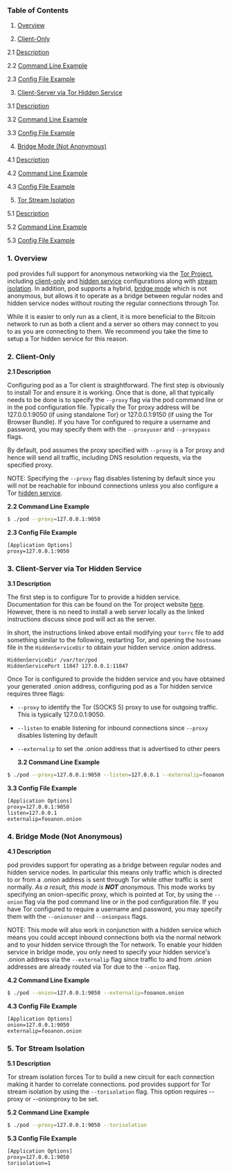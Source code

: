 ### Table of Contents

1. [Overview](#Overview)<br />

2. [Client-Only](#Client)<br />

2.1 [Description](#ClientDescription)<br />

2.2 [Command Line Example](#ClientCLIExample)<br />

2.3 [Config File Example](#ClientConfigFileExample)<br />

3. [Client-Server via Tor Hidden Service](#HiddenService)<br />

3.1 [Description](#HiddenServiceDescription)<br />

3.2 [Command Line Example](#HiddenServiceCLIExample)<br />

3.3 [Config File Example](#HiddenServiceConfigFileExample)<br />

4. [Bridge Mode (Not Anonymous)](#Bridge)<br />

4.1 [Description](#BridgeDescription)<br />

4.2 [Command Line Example](#BridgeCLIExample)<br />

4.3 [Config File Example](#BridgeConfigFileExample)<br />

5. [Tor Stream Isolation](#TorStreamIsolation)<br />

5.1 [Description](#TorStreamIsolationDescription)<br />

5.2 [Command Line Example](#TorStreamIsolationCLIExample)<br />

5.3 [Config File Example](#TorStreamIsolationFileExample)<br />

<a name="Overview"></a>

### 1. Overview

pod provides full support for anonymous networking via the [Tor Project](https://www.torproject.org/), including [client-only](#Client) and [hidden service](#HiddenService) configurations along with [stream isolation](#TorStreamIsolation). In addition, pod supports a hybrid, [bridge mode](#Bridge) which is not anonymous, but allows it to operate as a bridge between regular nodes and hidden service nodes without routing the regular connections through Tor.

While it is easier to only run as a client, it is more beneficial to the Bitcoin network to run as both a client and a server so others may connect to you to as you are connecting to them. We recommend you take the time to setup a Tor hidden service for this reason.

<a name="Client"></a>

### 2. Client-Only

<a name="ClientDescription"></a>

**2.1 Description**<br />

Configuring pod as a Tor client is straightforward. The first step is obviously to install Tor and ensure it is working. Once that is done, all that typically needs to be done is to specify the `--proxy` flag via the pod command line or in the pod configuration file. Typically the Tor proxy address will be 127.0.0.1:9050 (if using standalone Tor) or 127.0.0.1:9150 (if using the Tor Browser Bundle). If you have Tor configured to require a username and password, you may specify them with the `--proxyuser` and `--proxypass` flags.

By default, pod assumes the proxy specified with `--proxy` is a Tor proxy and hence will send all traffic, including DNS resolution requests, via the specified proxy.

NOTE: Specifying the `--proxy` flag disables listening by default since you will not be reachable for inbound connections unless you also configure a Tor [hidden service](#HiddenService).

<a name="ClientCLIExample"></a>

**2.2 Command Line Example**<br />

```bash
$ ./pod --proxy=127.0.0.1:9050
```

<a name="ClientConfigFileExample"></a>

**2.3 Config File Example**<br />

```text
[Application Options]
proxy=127.0.0.1:9050
```

<a name="HiddenService"></a>

### 3. Client-Server via Tor Hidden Service

<a name="HiddenServiceDescription"></a>

**3.1 Description**<br />

The first step is to configure Tor to provide a hidden service. Documentation for this can be found on the Tor project website [here](https://www.torproject.org/docs/tor-hidden-service.html.en). However, there is no need to install a web server locally as the linked instructions discuss since pod will act as the server.

In short, the instructions linked above entail modifying your `torrc` file to add something similar to the following, restarting Tor, and opening the `hostname` file in the `HiddenServiceDir` to obtain your hidden service .onion address.

```text
HiddenServiceDir /var/tor/pod
HiddenServicePort 11047 127.0.0.1:11047
```

Once Tor is configured to provide the hidden service and you have obtained your generated .onion address, configuring pod as a Tor hidden service requires three flags:

- `--proxy` to identify the Tor (SOCKS 5) proxy to use for outgoing traffic. This is typically 127.0.0.1:9050.

- `--listen` to enable listening for inbound connections since `--proxy` disables listening by default

- `--externalip` to set the .onion address that is advertised to other peers

  <a name="HiddenServiceCLIExample"></a>

  **3.2 Command Line Example**<br />

```bash
$ ./pod --proxy=127.0.0.1:9050 --listen=127.0.0.1 --externalip=fooanon.onion
```

<a name="HiddenServiceConfigFileExample"></a>

**3.3 Config File Example**<br />

```text
[Application Options]
proxy=127.0.0.1:9050
listen=127.0.0.1
externalip=fooanon.onion
```

<a name="Bridge"></a>

### 4. Bridge Mode (Not Anonymous)

<a name="BridgeDescription"></a>

**4.1 Description**<br />

pod provides support for operating as a bridge between regular nodes and hidden service nodes. In particular this means only traffic which is directed to or from a .onion address is sent through Tor while other traffic is sent normally. _As a result, this mode is **NOT** anonymous._ This mode works by specifying an onion-specific proxy, which is pointed at Tor,
by using the `--onion` flag via the pod command line or in the pod configuration file. If you have Tor configured to require a username and password, you may specify them with the `--onionuser` and `--onionpass` flags.

NOTE: This mode will also work in conjunction with a hidden service which means you could accept inbound connections both via the normal network and to your hidden service through the Tor network. To enable your hidden service in bridge mode, you only need to specify your hidden service's .onion address via the `--externalip` flag since traffic to and from .onion addresses are already routed via Tor due to the `--onion` flag.

<a name="BridgeCLIExample"></a>

**4.2 Command Line Example**<br />

```bash
$ ./pod --onion=127.0.0.1:9050 --externalip=fooanon.onion
```

<a name="BridgeConfigFileExample"></a>

**4.3 Config File Example**<br />

```text
[Application Options]
onion=127.0.0.1:9050
externalip=fooanon.onion
```

<a name="TorStreamIsolation"></a>

### 5. Tor Stream Isolation

<a name="TorStreamIsolationDescription"></a>

**5.1 Description**<br />

Tor stream isolation forces Tor to build a new circuit for each connection making it harder to correlate connections. pod provides support for Tor stream isolation by using the `--torisolation` flag. This option requires --proxy or --onionproxy to be set.

<a name="TorStreamIsolationCLIExample"></a>

**5.2 Command Line Example**<br />

```bash
$ ./pod --proxy=127.0.0.1:9050 --torisolation
```

<a name="TorStreamIsolationFileExample"></a>

**5.3 Config File Example**<br />

```text
[Application Options]
proxy=127.0.0.1:9050
torisolation=1
```
